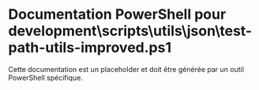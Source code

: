 # Documentation PowerShell pour development\scripts\utils\json\test-path-utils-improved.ps1

Cette documentation est un placeholder et doit être générée par un outil PowerShell spécifique.
